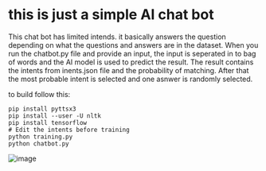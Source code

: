 # this is just a simple AI chat bot

This chat bot has limited intends. it basically answers the question depending on what the questions and answers are in the dataset.
When you run the chatbot.py file and provide an input, the input is seperated in to bag of words and the AI model is used to predict the result. The result contains the intents from inents.json file and the probability of matching. After that the most probable intent is selected and one asnwer is randomly selected.

to build follow this:
```
pip install pyttsx3
pip install --user -U nltk
pip install tensorflow
# Edit the intents before training
python training.py
python chatbot.py
```
![image](https://github.com/SulavAdhikari/SimpleChatbotAI/assets/65087106/c52538ee-071c-42cc-ab54-7e3515b7dedd)
